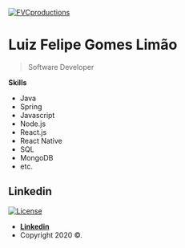 <a href="http://fvcproductions.com"><img src="https://cdn-images-1.medium.com/fit/t/1600/480/1*ZST8ftDYoG9RTrUbkdOCTQ.jpeg" title="FVCproductions" alt="FVCproductions"></a>

# Luiz Felipe Gomes Limão

>Software Developer

**Skills**

- Java
- Spring
- Javascript
- Node.js
- React.js
- React Native
- SQL
- MongoDB
- etc.

## Linkedin

[![License](http://img.shields.io/:license-mit-blue.svg?style=flat-square)](http://badges.mit-license.org)

- **[Linkedin](https://www.linkedin.com/in/luiz-felipe-limao/)**
- Copyright 2020 ©.
